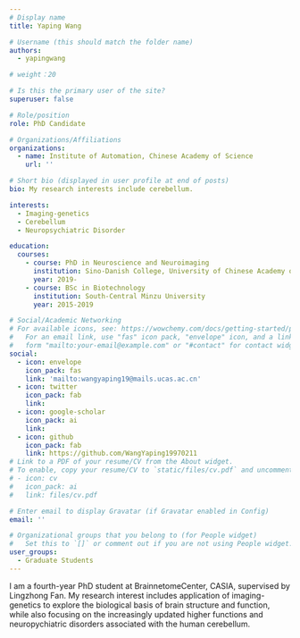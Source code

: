 ```yaml
---
# Display name
title: Yaping Wang

# Username (this should match the folder name)
authors:
  - yapingwang

# weight：20

# Is this the primary user of the site?
superuser: false

# Role/position
role: PhD Candidate

# Organizations/Affiliations
organizations:
  - name: Institute of Automation, Chinese Academy of Science
    url: ''

# Short bio (displayed in user profile at end of posts)
bio: My research interests include cerebellum.

interests:
  - Imaging-genetics
  - Cerebellum
  - Neuropsychiatric Disorder

education:
  courses:
    - course: PhD in Neuroscience and Neuroimaging
      institution: Sino-Danish College, University of Chinese Academy of Sciences
      year: 2019-
    - course: BSc in Biotechnology
      institution: South-Central Minzu University
      year: 2015-2019

# Social/Academic Networking
# For available icons, see: https://wowchemy.com/docs/getting-started/page-builder/#icons
#   For an email link, use "fas" icon pack, "envelope" icon, and a link in the
#   form "mailto:your-email@example.com" or "#contact" for contact widget.
social:
  - icon: envelope
    icon_pack: fas
    link: 'mailto:wangyaping19@mails.ucas.ac.cn'
  - icon: twitter
    icon_pack: fab
    link: 
  - icon: google-scholar
    icon_pack: ai
    link: 
  - icon: github
    icon_pack: fab
    link: https://github.com/WangYaping19970211
# Link to a PDF of your resume/CV from the About widget.
# To enable, copy your resume/CV to `static/files/cv.pdf` and uncomment the lines below.
# - icon: cv
#   icon_pack: ai
#   link: files/cv.pdf

# Enter email to display Gravatar (if Gravatar enabled in Config)
email: ''

# Organizational groups that you belong to (for People widget)
#   Set this to `[]` or comment out if you are not using People widget.
user_groups:
  - Graduate Students
---
```


I am a fourth-year PhD student at BrainnetomeCenter, CASIA, supervised by Lingzhong Fan. My research interest includes application of imaging-genetics to explore the biological basis of brain structure and function, while also focusing on the increasingly updated higher functions and neuropychiatric disorders associated with the human cerebellum.